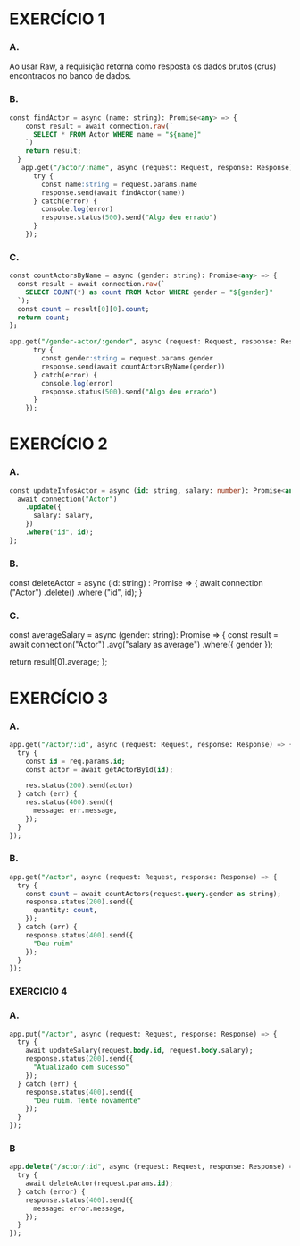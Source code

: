 # EXERCÍCIO 1

### A.
Ao usar Raw, a requisição retorna como resposta os dados brutos (crus) encontrados no banco de dados.

### B.
~~~sql
const findActor = async (name: string): Promise<any> => {
    const result = await connection.raw(`
      SELECT * FROM Actor WHERE name = "${name}"
    `)
    return result;
  }
   app.get("/actor/:name", async (request: Request, response: Response) => {
      try {
        const name:string = request.params.name
        response.send(await findActor(name))
      } catch(error) {
        console.log(error)
        response.status(500).send("Algo deu errado")
      }
    });
~~~

### C.
~~~sql
const countActorsByName = async (gender: string): Promise<any> => {
  const result = await connection.raw(`
    SELECT COUNT(*) as count FROM Actor WHERE gender = "${gender}"
  `);
  const count = result[0][0].count;
  return count;
};

app.get("/gender-actor/:gender", async (request: Request, response: Response) => {
      try {
        const gender:string = request.params.gender
        response.send(await countActorsByName(gender))
      } catch(error) {
        console.log(error)
        response.status(500).send("Algo deu errado")
      }
    });
~~~

# EXERCÍCIO 2

### A.
~~~sql
const updateInfosActor = async (id: string, salary: number): Promise<any> => {
  await connection("Actor")
    .update({
      salary: salary,
    })
    .where("id", id);
};
~~~

### B.

const deleteActor = async (id: string) : Promise <any> => {
    await connection ("Actor")
    .delete()
    .where ("id", id);
}

### C.

const averageSalary = async (gender: string): Promise<any> => {
  const result = await connection("Actor")
    .avg("salary as average")
    .where({ gender });

  return result[0].average;
};

# EXERCÍCIO 3

### A.
~~~sql
app.get("/actor/:id", async (request: Request, response: Response) => {
  try {
    const id = req.params.id;
    const actor = await getActorById(id);

    res.status(200).send(actor)
  } catch (err) {
    res.status(400).send({
      message: err.message,
    });
  }
});
~~~

### B.
~~~sql
app.get("/actor", async (request: Request, response: Response) => {
  try {
    const count = await countActors(request.query.gender as string);
    response.status(200).send({
      quantity: count,
    });
  } catch (err) {
    response.status(400).send({
      "Deu ruim"
    });
  }
});
~~~

### EXERCICIO 4

### A.

~~~sql
app.put("/actor", async (request: Request, response: Response) => {
  try {
    await updateSalary(request.body.id, request.body.salary);
    response.status(200).send({
      "Atualizado com sucesso"
    });
  } catch (err) {
    response.status(400).send({
      "Deu ruim. Tente novamente"
    });
  }
});
~~~

### B
~~~sql
app.delete("/actor/:id", async (request: Request, response: Response) => {
  try {
    await deleteActor(request.params.id);
  } catch (error) {
    response.status(400).send({
      message: error.message,
    });
  }
});
~~~
